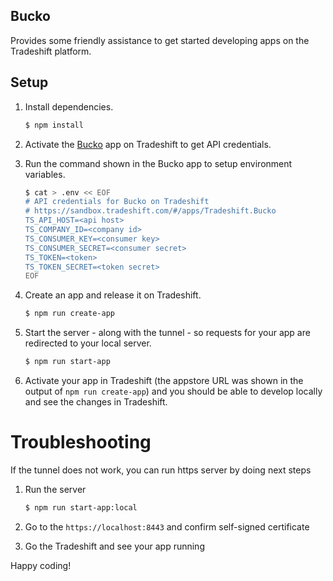 ## Bucko

Provides some friendly assistance to get started developing apps on the Tradeshift platform.

## Setup

1. Install dependencies.

    ```bash
    $ npm install
    ```

2. Activate the [Bucko](https://sandbox.tradeshift.com/#/apps/Tradeshift.AppStore/apps/Tradeshift.Bucko) app on Tradeshift to get API credentials.

3. Run the command shown in the Bucko app to setup environment variables.

    ```bash
    $ cat > .env << EOF
    # API credentials for Bucko on Tradeshift
    # https://sandbox.tradeshift.com/#/apps/Tradeshift.Bucko
    TS_API_HOST=<api host>
    TS_COMPANY_ID=<company id>
    TS_CONSUMER_KEY=<consumer key>
    TS_CONSUMER_SECRET=<consumer secret>
    TS_TOKEN=<token>
    TS_TOKEN_SECRET=<token secret>
    EOF
    ```

4. Create an app and release it on Tradeshift.

    ```bash
    $ npm run create-app
    ```

5. Start the server - along with the tunnel - so requests for your app are redirected to your local server.

    ```bash
    $ npm run start-app
    ```

6. Activate your app in Tradeshift (the appstore URL was shown in the output of `npm run create-app`) and you should be able to develop locally and see the changes in Tradeshift.

# Troubleshooting

If the tunnel does not work, you can run https server by doing next steps

1. Run the server
    ```bash
    $ npm run start-app:local
    ```
2. Go to the `https://localhost:8443` and confirm self-signed certificate

3. Go the Tradeshift and see your app running

Happy coding!
